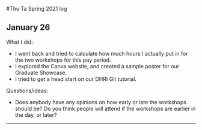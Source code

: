 #Thu Ta
Spring 2021 log

## January 26

What I did:
- I went back and tried to calculate how much hours I actually put in for the two workshops for this pay period.
- I explored the Canva website, and created a sample poster for our Graduate Showcase.
- I tried to get a head start on our DHRI Git tutorial.



Questions/ideas:
- Does anybody have any opinions on how early or late the workshops should be? Do you think people will attend if the workshops are earlier in the day, or later?



---
